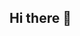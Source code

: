 ## Hi there 👋

<!--
**fernandopp3/fernandopp3** is a ✨ _special_ ✨ repository because its `README.md` (this file) appears on your GitHub profile.

Here are some ideas to get you started:

- 🔭 I’m currently working on ...
- 🌱 I’m currently learning ...
- 👯 I’m looking to collaborate on ...
# GitHub Stats

![Anurag's GitHub stats](https://github-readme-stats.vercel.app/api?username=fernandopp3&show_icons=true&count_private=true&hide_title=true)

![Top Langs](https://github-readme-stats.vercel.app/api/top-langs/?fernandopp3=usuario&layout=compact)



